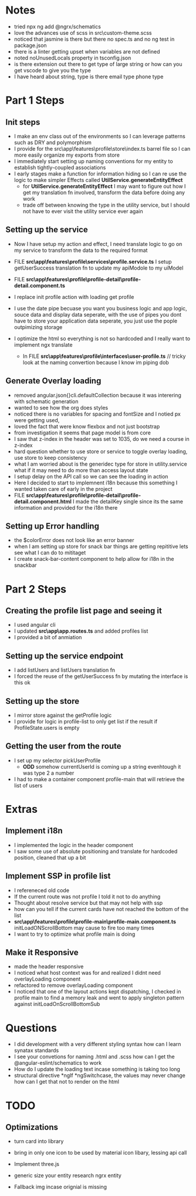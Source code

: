 # Notes
*  tried npx ng add @ngrx/schematics
* love the advances use of scss in src\custom-theme.scss
* noticed that jasmine is there but there no spec.ts and no ng test in package.json
* there is a linter getting upset when variables are not defined
* noted noUnusedLocals property in tsconfig.json
* is there extension out there to get type of large string or how can you get vscode to give you the type
* I have heard about string, type is there email type phone type

# Part 1 Steps

## Init steps
* I make an env class out of the environments so I can leverage patterns such as DRY and polymorphism
* I provide for the src\app\features\profile\store\index.ts barrel file so I can more easily organize my exports from store
* I immediately start setting up naming conventions for my entity to establish tightly-coupled associations
* I early stages make a function for information hiding so I can re use the logic to make simpler Effects called __UtilService.generateEntityEffect__ 
  * for __UtilService.generateEntityEffect__ I may want to figure out how I get my translation fn involved, transform the data before doing any work
  * trade off between knowing the type in the utility service, but I should not have to ever visit the utility service ever again


## Setting up the service
* Now I have setup my action and effect, I need translate logic to go on my service to transform the data to the required format
* FILE __src\app\features\profile\services\profile.service.ts__ 
  I setup getUserSuccess translation fn to update my apiModole to my uiModel

* FILE __src\app\features\profile\profile-detail\profile-detail.component.ts__
* I replace init profile action with loading get profile 
* I use the date pipe becuase you want you business logic and app logic, souce data and display data seperate, with the use of pipes you dont have to store your application data seperate, you just use the pople outpimizing storage
* I optimize the html so everything is not so hardcoded and I really want to implement ngx translate
  * In    FILE __src\app\features\profile\interfaces\user-profile.ts__     // tricky look at the naming convertion because I know im piping dob 

## Generate Overlay loading
* removed angular.json{}cli.defaultCollection because it was interering with schematic generation
* wanted to see how the org does styles
* noticed there is no variables for spacing and fontSize and I notied px were getting used, 
* loved the fact that were know flexbox and not just bootstrap
* from investigation it seems that page model is from core
* I saw that z-index in the header was set to 1035, do we need a course in z-index
* hard question whether to use store or service to toggle overlay loading, use store to keep consistency
* what I am worried about is the generidec type for store in utility.service what if it may need to do more than access layout state
* I setup delay on the API call so we can see the loading in action
* Here I decided to start to implemnent i18n because this something I wanted taken care of early in the project
* FILE __src\app\features\profile\profile-detail\profile-detail.component.html__
  I made the detailKey single since its the same information and provided for the i18n there

## Setting up Error handling
* the $colorError does not look like an error banner
* when I am setting up store for snack bar things are getting repititive lets see what I can do to mititaget
* I create snack-bar-content component to help allow for i18n in the snackbar

# Part 2 Steps

## Creating the profile list page and seeing it
* I used angular cli
* I updated __src\app\app.routes.ts__ and added profiles list
* I provided a bit of anmiation

## Setting up the service endpoint
* I add listUsers and listUsers translation fn
* I forced the reuse of the getUserSuccess fn by mutating the interface is this ok

## Setting up the store
* I mirror store against the getProfile logic
* I provide for logic in profile-list to only get list if the result if ProfileState.users is empty

## Getting the user from the route
* I set up my selector pickUserProfile
  * __ODD__ somehow currentUserId is coming up a string evenhtough it was type 2 a number
* I had to make a container component profile-main that will retrieve the list of users

# Extras 

## Implement i18n
* I implemented the logic in the header component
* I saw some use of absolute positioning and translate for hardcoded position, cleaned that up a bit

## Implement SSP in profile list
* I refereneced old code
* If the current route was not profile I told it not to do anything
* Thought about resolve service but that may not help with ssp
* how can you tell if the current cards have not reached the bottom of the list
* __src\app\features\profile\profile-main\profile-main.component.ts__ initLoadONScrollBottom may cause to fire too many times
* I want to try to optimize what profile main is doing

## Make it Responsive
* made the header responsive
* I noticed what host context was for and realized I didnt need overlayLoading component
* refactored to remove overlayLoading component
* I noticed that one of the layout actions kept dispatching, I checked in profile main to find a memory leak and went to apply singleton pattern against initLoadOnScrollBottomSub

# Questions
* I did development with a very different styling syntax how can I learn synatax standards
* I see your convetions for naming .html and .scss how can I get the @angular-eslint/schematics to work
* How do I update the loading text incase something is taking too long
* structural directive *ngIf *ngSwitchcase, the values may never change how can I get that not to render on the html



# TODO

## Optimizations

* turn card into library
* bring in only one icon to be used by material icon libary, lessing api call
* Implement three.js


* generic size your entity research ngrx entity
* Fallback img incase orignial is missing